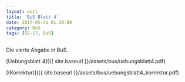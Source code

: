 ```yaml
---
layout: post
title: 'BuS Blatt 4'
date: 2017-05-31 01:20:00
category: BuS
tags: [SS-17, BuS]
---
```


Die vierte Abgabe in BuS.

[Uebungsblatt 4]({{ site.baseurl }}/assets/bus/uebungsblatt4.pdf)

[(Korrektur)]({{ site.baseurl }}/assets/bus/uebungsblatt4_korrektur.pdf)